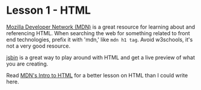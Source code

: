 # Lesson 1 - HTML

[Mozilla Developer Network (MDN)](https://developer.mozilla.org/en-US/docs/Web/CSS) is a great resource for learning about and referencing HTML. When searching the web for something related to front end technologies, prefix it with 'mdn,' like `mdn h1 tag`. Avoid w3schools, it's not a very good resource.

[jsbin](http://jsbin.com) is a great way to play around with HTML and get a live preview of what you are creating.

Read [MDN's Intro to HTML](https://developer.mozilla.org/en-US/docs/Web/Guide/HTML/Introduction) for a better lesson on HTML than I could write here.
